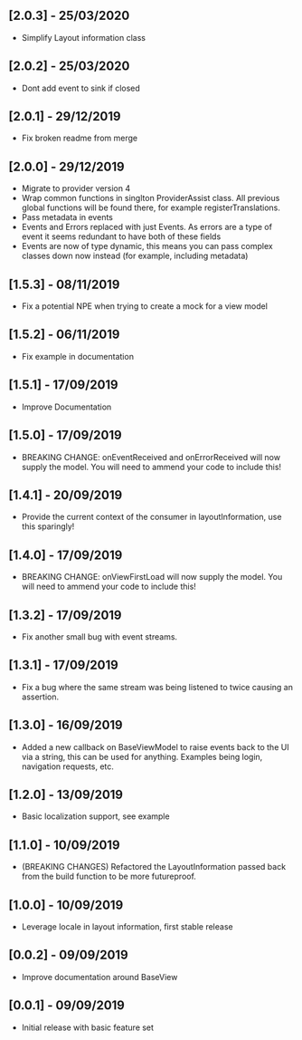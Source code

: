 ## [2.0.3] - 25/03/2020
* Simplify Layout information class

## [2.0.2] - 25/03/2020
* Dont add event to sink if closed

## [2.0.1] - 29/12/2019
* Fix broken readme from merge

## [2.0.0] - 29/12/2019
* Migrate to provider version 4
* Wrap common functions in singlton ProviderAssist class. All previous global functions will be found there, for example registerTranslations.
* Pass metadata in events
* Events and Errors replaced with just Events. As errors are a type of event it seems redundant to have both of these fields
* Events are now of type dynamic, this means you can pass complex classes down now instead (for example, including metadata)

## [1.5.3] - 08/11/2019
* Fix a potential NPE when trying to create a mock for a view model

## [1.5.2] - 06/11/2019
* Fix example in documentation

## [1.5.1] - 17/09/2019
* Improve Documentation

## [1.5.0] - 17/09/2019
* BREAKING CHANGE: onEventReceived and onErrorReceived will now supply the model. You will need to ammend your code to include this!

## [1.4.1] - 20/09/2019
* Provide the current context of the consumer in layoutInformation, use this sparingly!

## [1.4.0] - 17/09/2019
* BREAKING CHANGE: onViewFirstLoad will now supply the model. You will need to ammend your code to include this!

## [1.3.2] - 17/09/2019
* Fix another small bug with event streams.

## [1.3.1] - 17/09/2019
* Fix a bug where the same stream was being listened to twice causing an assertion.

## [1.3.0] - 16/09/2019
* Added a new callback on BaseViewModel to raise events back to the UI via a string, this can be used for anything. Examples being login, navigation requests, etc.

## [1.2.0] - 13/09/2019
* Basic localization support, see example

## [1.1.0] - 10/09/2019
* (BREAKING CHANGES) Refactored the LayoutInformation passed back from the build function to be more futureproof.

## [1.0.0] - 10/09/2019
* Leverage locale in layout information, first stable release

## [0.0.2] - 09/09/2019
* Improve documentation around BaseView

## [0.0.1] - 09/09/2019
* Initial release with basic feature set
